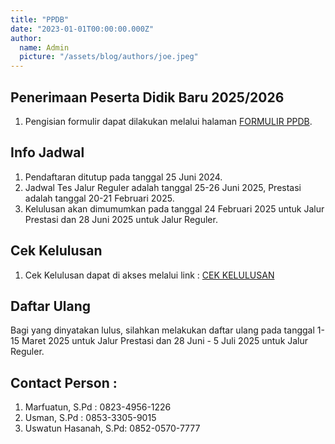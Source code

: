 ```yaml
---
title: "PPDB"
date: "2023-01-01T00:00:00.000Z"
author:
  name: Admin
  picture: "/assets/blog/authors/joe.jpeg"
---
```


## Penerimaan Peserta Didik Baru 2025/2026

1. Pengisian formulir dapat dilakukan melalui halaman [FORMULIR PPDB](/pages/form-ppdb).

## Info Jadwal

1. Pendaftaran ditutup pada tanggal 25 Juni 2024.
2. Jadwal Tes Jalur Reguler adalah tanggal 25-26 Juni 2025, Prestasi adalah tanggal 20-21 Februari 2025.
3. Kelulusan akan dimumumkan pada tanggal 24 Februari 2025 untuk Jalur Prestasi dan 28 Juni 2025 untuk Jalur Reguler.

## Cek Kelulusan

1. Cek Kelulusan dapat di akses melalui link : [CEK KELULUSAN](https://aplikasi.man1kotabima.sch.id/kelulusan)

## Daftar Ulang

Bagi yang dinyatakan lulus, silahkan melakukan daftar ulang pada tanggal 1-15 Maret 2025 untuk Jalur Prestasi dan 28 Juni - 5 Juli 2025 untuk Jalur Reguler.

## Contact Person :

1. Marfuatun, S.Pd : 0823-4956-1226
2. Usman, S.Pd : 0853-3305-9015
3. Uswatun Hasanah, S.Pd: 0852-0570-7777
